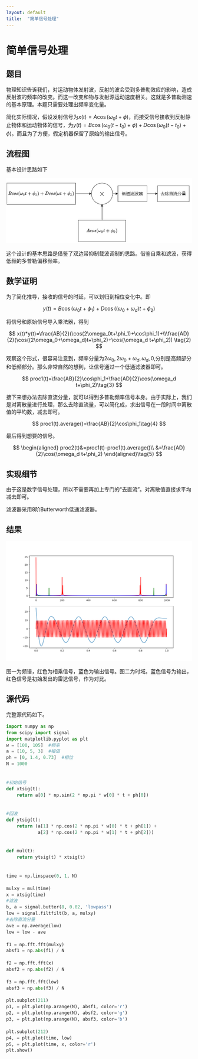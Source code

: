 ```yaml
---
layout: default
title:  "简单信号处理"
---
```


# 简单信号处理

## 题目

物理知识告诉我们，对运动物体发射波，反射的波会受到多普勒效应的影响，造成反射波的频率的改变。而这一改变和物与发射源运动速度相关。这就是多普勒测速的基本原理。本题只需要处理出频率变化量。

简化实际情况，假设发射信号为$x(t)=A\cos(\omega_0 t+\phi)$，而接受信号接收到反射静止物体和运动物体的信号，为$y(t)=B\cos(\omega_0(t-t_0)+\phi)+D\cos(\omega_0(t-t_0)+\phi)$。而且为了方便，假定机器保留了原始的输出信号。

## 流程图

基本设计思路如下

![流程图](/assets/img/sig1.png)

这个设计的基本思路是借鉴了双边带抑制载波调制的思路。借鉴自乘和滤波，获得低频的多普勒偏移频率。

## 数学证明

为了简化推导，接收的信号的时延，可以划归到相位变化中。即

$$
y(t)=B\cos(\omega_0t+\phi_1)+D\cos((\omega_0+\omega_d)t+\phi_2)\tag{1}
$$

将信号和原始信号导入乘法器，得到

$$
x(t)*y(t)=\frac{AB}{2}(\cos(2\omega_0t+\phi_1)+\cos\phi_1)+\\\frac{AD}{2}(\cos((2\omega_0+\omega_d)t+\phi_2)+\cos(\omega_d t+\phi_2)) \tag{2}
$$

观察这个形式，很容易注意到，频率分量为$2\omega_0,2\omega_0+\omega_d,\omega_d,0$,分别是高频部分和低频部分。那么非常自然的想到，让信号通过一个低通滤波器即可。

$$
proc1(t)=\frac{AB}{2}\cos\phi_1+\frac{AD}{2}\cos(\omega_d t+\phi_2)\tag{3}
$$

接下来想办法去除直流分量，就可以得到多普勒频率信号本身。由于实际上，我们是对离散量进行处理，那么去除直流量，可以简化成，求出信号在一段时间中离散值的平均数，减去即可。

$$
proc1(t).average()=\frac{AB}{2}\cos\phi_1\tag{4}
$$

最后得到想要的信号。

$$
\begin{aligned}
   proc2(t)&=proc1(t)-proc1(t).average()\\
&=\frac{AD}{2}\cos(\omega_d t+\phi_2)
\end{aligned}\tag{5}
$$

## 实现细节

由于这是数字信号处理，所以不需要再加上专门的“去直流”。对离散值直接求平均减去即可。

滤波器采用8阶Butterworth低通滤波器。

## 结果

![结果](/assets/img/sig2.png)

图一为频谱，红色为相乘信号，蓝色为输出信号。图二为时域。蓝色信号为输出，红色信号是初始发出的雷达信号，作为对比。

## 源代码

完整源代码如下。

```python
import numpy as np
from scipy import signal
import matplotlib.pyplot as plt
w = [100, 105]  #频率
a = [10, 5, 3]  #幅值
ph = [0, 1.4, 0.73]  #相位
N = 1000


#初始信号
def xtsig(t):
    return a[0] * np.sin(2 * np.pi * w[0] * t + ph[0])


#回波
def ytsig(t):
    return (a[1] * np.cos(2 * np.pi * w[0] * t + ph[1]) +
            a[2] * np.cos(2 * np.pi * w[1] * t + ph[2]))


def mul(t):
    return ytsig(t) * xtsig(t)


time = np.linspace(0, 1, N)

mulxy = mul(time)
x = xtsig(time)
#滤波
b, a = signal.butter(8, 0.02, 'lowpass')
low = signal.filtfilt(b, a, mulxy)
#去除直流分量
ave = np.average(low)
low = low - ave

f1 = np.fft.fft(mulxy)
absf1 = np.abs(f1) / N

f2 = np.fft.fft(x)
absf2 = np.abs(f2) / N

f3 = np.fft.fft(low)
absf3 = np.abs(f3) / N

plt.subplot(211)
p1, = plt.plot(np.arange(N), absf1, color='r')
p2, = plt.plot(np.arange(N), absf2, color='g')
p3, = plt.plot(np.arange(N), absf3, color='b')

plt.subplot(212)
p4, = plt.plot(time, low)
p5, = plt.plot(time, x, color='r')
plt.show()

```
